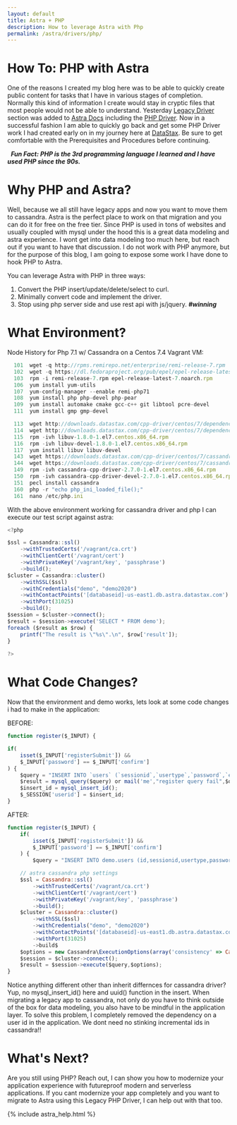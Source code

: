 ```yaml
---
layout: default
title: Astra + PHP
description: How to leverage Astra with Php
permalink: /astra/drivers/php/
---
```


# How To: PHP with Astra

One of the reasons I created my blog here was to be able to quickly create public content for tasks that I have in various stages of completion.  Normally this kind of information I create would stay in cryptic files that most people would not be able to understand.  Yesterday [Legacy Driver](https://docs.astra.datastax.com/docs/connecting-with-legacy-drivers) section was added to [Astra Docs](https://docs.astra.datastax.com/docs/) including the [PHP Driver](https://docs.astra.datastax.com/docs/php-legacy-drivers).  Now in a successful fashion I am able to quickly go back and get some PHP Driver work I had created early on in my journey here at [DataStax](https://datastax.com/).  Be sure to get comfortable with the Prerequisites and Procedures before continuing.

&nbsp; <b><i>Fun Fact: PHP is the 3rd programming language I learned and I have used PHP since the 90s.</i></b>  

# Why PHP and Astra?

Well, because we all still have legacy apps and now you want to move them to cassandra.  Astra is the perfect place to work on that migration and you can do it for free on the free tier. Since PHP is used in tons of websites and usually coupled with mysql under the hood this is a great data modeling and astra experience.  I wont get into data modeling too much here, but reach out if you want to have that discussion.  I do not work with PHP anymore, but for the purpose of this blog, I am going to expose some work I have done to hook PHP to Astra.

You can leverage Astra with PHP in three ways:

1.	Convert the PHP insert/update/delete/select to curl.
2.	Minimally convert code and implement the driver.
3.	Stop using php server side and use rest api with js/jquery. <b><i>#winning</i></b> 

# What Environment?

Node History for Php 7.1 w/ Cassandra on a Centos 7.4 Vagrant VM:

```js
  101  wget -q http://rpms.remirepo.net/enterprise/remi-release-7.rpm
  102  wget -q https://dl.fedoraproject.org/pub/epel/epel-release-latest-7.noarch.rpm
  103  rpm -i remi-release-7.rpm epel-release-latest-7.noarch.rpm
  106  yum install yum-utils
  107  yum-config-manager --enable remi-php71
  108  yum install php php-devel php-pear
  109  yum install automake cmake gcc-c++ git libtool pcre-devel 
  111  yum install gmp gmp-devel

  113  wget http://downloads.datastax.com/cpp-driver/centos/7/dependencies/libuv/v1.8.0/libuv-1.8.0-1.el7.centos.x86_64.rpm
  114  wget http://downloads.datastax.com/cpp-driver/centos/7/dependencies/libuv/v1.8.0/libuv-devel-1.8.0-1.el7.centos.x86_64.rpm
  115  rpm -ivh libuv-1.8.0-1.el7.centos.x86_64.rpm
  116  rpm -ivh libuv-devel-1.8.0-1.el7.centos.x86_64.rpm
  117  yum install libuv libuv-devel
  143  wget https://downloads.datastax.com/cpp-driver/centos/7/cassandra/v2.7.0/cassandra-cpp-driver-2.7.0-1.el7.centos.x86_64.rpm
  144  wget https://downloads.datastax.com/cpp-driver/centos/7/cassandra/v2.7.0/cassandra-cpp-driver-devel-2.7.0-1.el7.centos.x86_64.rpm
  149  rpm -ivh cassandra-cpp-driver-2.7.0-1.el7.centos.x86_64.rpm 
  150  rpm -ivh cassandra-cpp-driver-devel-2.7.0-1.el7.centos.x86_64.rpm 
  151  pecl install cassandra
  160  php -r "echo php_ini_loaded_file();"
  161  nano /etc/php.ini 
```

With the above environment working for cassandra driver and php I can execute our test script against astra:

```js
<?php 

$ssl = Cassandra::ssl()
	->withTrustedCerts('/vagrant/ca.crt')
	->withClientCert('/vagrant/cert')
	->withPrivateKey('/vagrant/key', 'passphrase')
	->build();
$cluster = Cassandra::cluster()
	->withSSL($ssl)
	->withCredentials("demo", "demo2020")
	->withContactPoints('[databaseid]-us-east1.db.astra.datastax.com')
	->withPort(31025)
	->build();
$session = $cluster->connect();
$result = $session->execute('SELECT * FROM demo');
foreach ($result as $row) {
    printf("The result is \"%s\".\n", $row['result']);
}
 
?>
```

# What Code Changes?

Now that the environment and demo works, lets look at some code changes i had to make in the application:

BEFORE:
```js
function register($_INPUT) {

if(
	isset($_INPUT['registerSubmit']) && 
	$_INPUT['password'] == $_INPUT['confirm']
) {
	$query = "INSERT INTO `users` (`sessionid`,`usertype`,`password`,`email`,`ip`) VALUES('".session_id()."', 'member', PASSWORD('".$_POST['password']."'), '".$_POST['email']."', '".$_SERVER['REMOTE_ADDR']."');";
	$result = mysql_query($query) or mail('me',"register query fail",$query);
	$insert_id = mysql_insert_id();
	$_SESSION['userid'] = $insert_id;	
}
```

AFTER:
```js
function register($_INPUT) {
	if(
	   	isset($_INPUT['registerSubmit']) &&
	    $_INPUT['password'] == $_INPUT['confirm']
	) {
	   	$query = "INSERT INTO demo.users (id,sessionid,usertype,password,email,ip) VALUES(uuid(), '".session_id()."', 'member', '".$_POST['password']."', '".$_POST['email']."', '".$_SERVER['REMOTE_ADDR']."');";

	// astra cassandra php settings
	$ssl = Cassandra::ssl()
		->withTrustedCerts('/vagrant/ca.crt')
		->withClientCert('/vagrant/cert')
		->withPrivateKey('/vagrant/key', 'passphrase')
	   	->build();
	$cluster = Cassandra::cluster()
		->withSSL($ssl)
		->withCredentials("demo", "demo2020")
		->withContactPoints('[databaseid]-us-east1.db.astra.datastax.com')
		->withPort(31025)
		->build$
	$options = new Cassandra\ExecutionOptions(array('consistency' => Cassandra::CONSISTENCY_ALL));
	$session = $cluster->connect();
	$result = $session->execute($query,$options);
}
```

Notice anything different other than inherit differnces for cassandra driver?  Yup, no mysql_insert_id() here and uuid() function in the insert.  When migrating a legacy app to cassandra, not only do you have to think outside of the box for data modeling, you also have to be mindful in the application layer.  To solve this problem, I completely removed the dependency on a user id in the application.  We dont need no stinking incremental ids in cassandra!!

# What's Next?

Are you still using PHP?  Reach out, I can show you how to modernize your application experience with futureproof modern and serverless applications.  If you cant modernize your app completely and you want to migrate to Astra using this Legacy PHP Driver,  I can help out with that too.  


{% include astra_help.html %}